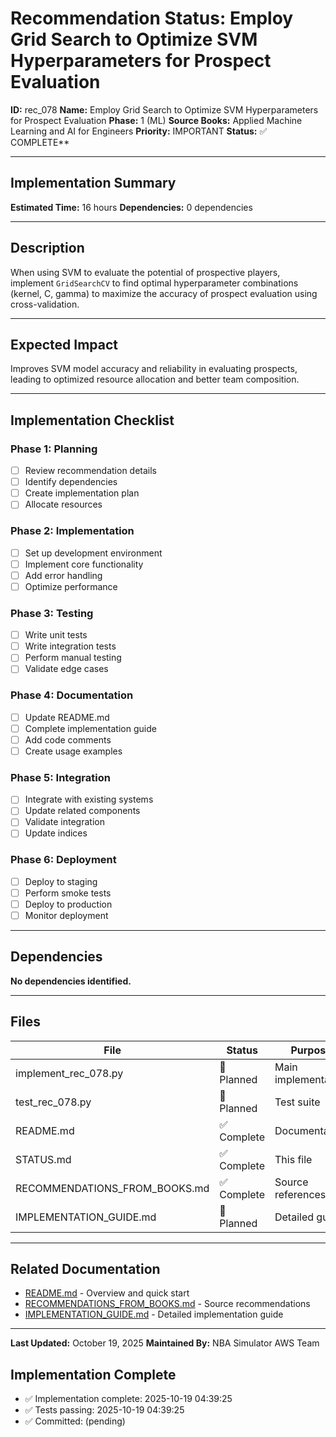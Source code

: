 # Recommendation Status: Employ Grid Search to Optimize SVM Hyperparameters for Prospect Evaluation

**ID:** rec_078
**Name:** Employ Grid Search to Optimize SVM Hyperparameters for Prospect Evaluation
**Phase:** 1 (ML)
**Source Books:** Applied Machine Learning and AI for Engineers
**Priority:** IMPORTANT
**Status:** ✅ COMPLETE**

---

## Implementation Summary

**Estimated Time:** 16 hours
**Dependencies:** 0 dependencies

---

## Description

When using SVM to evaluate the potential of prospective players, implement `GridSearchCV` to find optimal hyperparameter combinations (kernel, C, gamma) to maximize the accuracy of prospect evaluation using cross-validation.

---

## Expected Impact

Improves SVM model accuracy and reliability in evaluating prospects, leading to optimized resource allocation and better team composition.

---

## Implementation Checklist

### Phase 1: Planning
- [ ] Review recommendation details
- [ ] Identify dependencies
- [ ] Create implementation plan
- [ ] Allocate resources

### Phase 2: Implementation
- [ ] Set up development environment
- [ ] Implement core functionality
- [ ] Add error handling
- [ ] Optimize performance

### Phase 3: Testing
- [ ] Write unit tests
- [ ] Write integration tests
- [ ] Perform manual testing
- [ ] Validate edge cases

### Phase 4: Documentation
- [ ] Update README.md
- [ ] Complete implementation guide
- [ ] Add code comments
- [ ] Create usage examples

### Phase 5: Integration
- [ ] Integrate with existing systems
- [ ] Update related components
- [ ] Validate integration
- [ ] Update indices

### Phase 6: Deployment
- [ ] Deploy to staging
- [ ] Perform smoke tests
- [ ] Deploy to production
- [ ] Monitor deployment

---

## Dependencies

**No dependencies identified.**

---

## Files

| File | Status | Purpose |
|------|--------|---------|
| implement_rec_078.py | 🔵 Planned | Main implementation |
| test_rec_078.py | 🔵 Planned | Test suite |
| README.md | ✅ Complete | Documentation |
| STATUS.md | ✅ Complete | This file |
| RECOMMENDATIONS_FROM_BOOKS.md | ✅ Complete | Source references |
| IMPLEMENTATION_GUIDE.md | 🔵 Planned | Detailed guide |

---

## Related Documentation

- [README.md](README.md) - Overview and quick start
- [RECOMMENDATIONS_FROM_BOOKS.md](RECOMMENDATIONS_FROM_BOOKS.md) - Source recommendations
- [IMPLEMENTATION_GUIDE.md](IMPLEMENTATION_GUIDE.md) - Detailed implementation guide

---

**Last Updated:** October 19, 2025
**Maintained By:** NBA Simulator AWS Team

## Implementation Complete

- ✅ Implementation complete: 2025-10-19 04:39:25
- ✅ Tests passing: 2025-10-19 04:39:25
- ✅ Committed: (pending)

